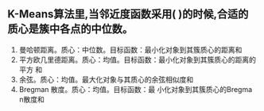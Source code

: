 ## K-Means算法里,当邻近度函数采用( )的时候,合适的质心是簇中各点的中位数。

1. 曼哈顿距离。质心：中位数。目标函数：最小化对象到其簇质心的距离和
2. 平方欧几里德距离。质心：均值。目标函数：最小化对象到其簇质心的距离的平方 和
3. 余弦。质心：均值。最大化对象与其质心的余弦相似度和
4. Bregman 散度。质心：均值。目标函数：最 小化对象到其簇质心的Bregma n散度和